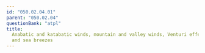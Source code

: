 ```yaml
---
id: "050.02.04.01"
parent: "050.02.04"
questionBank: "atpl"
title:
  Anabatic and katabatic winds, mountain and valley winds, Venturi effects, land
  and sea breezes
---
```

